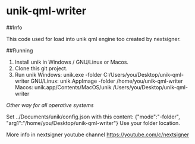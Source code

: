 # unik-qml-writer

##Info

This code used for load into unik qml engine too created by nextsigner.

##Running
1) Install unik in Windows / GNU/Linux or Macos.
2) Clone this git project.
3) Run unik
	Windows: unik.exe -folder C:/Users/you/Desktop/unik-qml-writer
	GNU/Linux: unik.AppImage -folder /home/you/unik-qml-writer
	Macos: unik.app/Contents/MacOS/unik /Users/you/Desktop/unik-qml-writer

*Other way for all operative systems*

Set ../Documents/unik/config.json with this content:
{"mode":"-folder", "arg1":"/home/you/Desktop/unik-qml-writer"}
Use your folder location.

More info in nextsigner youtube channel https://youtube.com/c/nextsigner
